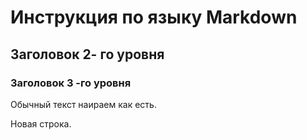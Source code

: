 # Инструкция по языку Markdown

## Заголовок 2- го уровня
### Заголовок 3 -го уровня

Обычный текст наираем как есть.
 
 Новая строка.
